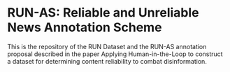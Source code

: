 # RUN-AS: Reliable and Unreliable News Annotation Scheme

This is the repository of the RUN Dataset and the RUN-AS annotation proposal described in the paper Applying Human-in-the-Loop to construct a dataset for determining content reliability to combat disinformation.


